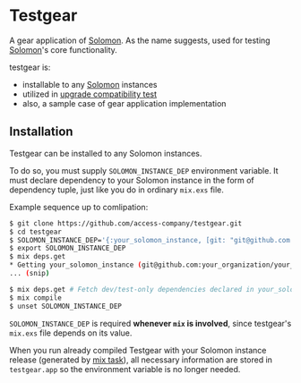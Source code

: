 Testgear
========

A gear application of [Solomon]. As the name suggests, used for testing [Solomon]'s core functionality.

[Solomon]: https://github.com/access-company/solomon

testgear is:

- installable to any [Solomon] instances
- utilized in [upgrade compatibility test][uct]
- also, a sample case of gear application implementation

[uct]: https://github.com/access-company/solomon/blob/master/local/mix/upgrade_compatibility_test.ex

## Installation

Testgear can be installed to any Solomon instances.

To do so, you must supply `SOLOMON_INSTANCE_DEP` environment variable.
It must declare dependency to your Solomon instance in the form of dependency tuple,
just like you do in ordinary `mix.exs` file.

Example sequence up to comlipation:

```sh
$ git clone https://github.com/access-company/testgear.git
$ cd testgear
$ SOLOMON_INSTANCE_DEP='{:your_solomon_instance, [git: "git@github.com:your_organization/your_solomon_instance.git"]}'
$ export SOLOMON_INSTANCE_DEP
$ mix deps.get
* Getting your_solomon_instance (git@github.com:your_organization/your_solomon_instance.git)
... (snip)

$ mix deps.get # Fetch dev/test-only dependencies declared in your_solomon_instance
$ mix compile
$ unset SOLOMON_INSTANCE_DEP
```

`SOLOMON_INSTANCE_DEP` is required **whenever `mix` is involved**, since testgear's `mix.exs` file depends on its value.

When you run already compiled Testgear with your Solomon instance release (generated by [mix task][gr]),
all necessary information are stored in `testgear.app` so the environment variable is no longer needed.

[gr]: https://github.com/access-company/solomon/blob/master/core/mix/generate_release.ex

